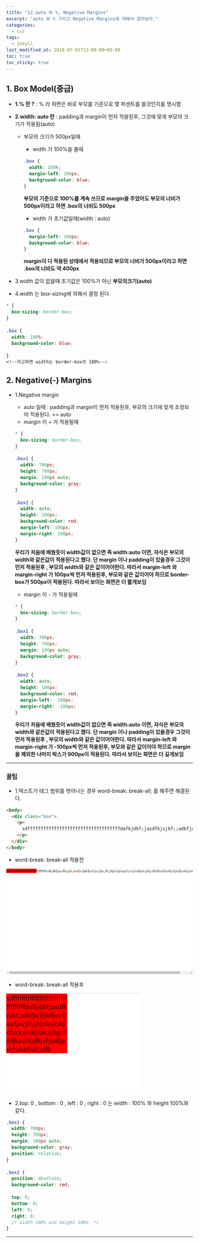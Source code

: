 ```yaml
---
title: "12.auto 와 %, Negative Margins"
excerpt: "auto 와 % 그리고 Negative Margins에 대해서 알아보자."
categories:
  - css
tags:
  - jekyll
last_modified_at: 2018-07-01T13:00:00+09:00
toc: true
toc_sticky: true
---
```


## 1. Box Model(중급)

- **1.% 란 ?** : % 라 하면은 바로 부모를 기준으로 몇 퍼센트를 쓸것인지를 명시함

- **2.width: auto 란** : padding과 margin이 먼저 적용된후, 그것에 맞게 부모의 크기가 적용됨(auto)

  - 부모의 크기가 500px일때

    - width 가 100%을 줄때

    ```css
    .box {
      width: 100%;
      margin-left: 100px;
      background-color: blue;
    }
    ```

    **부모의 기준으로 100%를 계속 쓰므로 margin을 주었어도 부모의 너비가 500px이라고 하면 .box의 너비도 500px**

    - width 가 초기값일때(width : auto)

    ```css
    .box {
      margin-left: 100px;
      background-color: blue;
    }
    ```

    **margin이 다 적용된 상태에서 적용되므로 부모의 너비가 500px이라고 하면 .box의 너비도 약 400px**

- 3.width 값이 없을때 초기값은 100%가 아닌 **부모의크기(auto)**

- 4.width 는 box-sizing에 의해서 결정 된다.

```css
* {
  box-sizing: border-box;
}

.box {
  width: 100%;
  background-color: blue;

}
<!--라고하면 width는 border-box의 100%-->
```

## 2. Negative(-) Margins

- 1.Negative margin

  - auto 일때 : padding과 margin이 먼저 적용된후, 부모의 크기에 맞게 조정되어 적용된다. == auto

  * margin 이 + 가 적용될때

  ```css
  * {
    box-sizing: border-box;
  }

  .box1 {
    width: 700px;
    height: 700px;
    margin: 100px auto;
    background-color: gray;
  }

  .box2 {
    width: auto;
    height: 100px;
    background-color: red;
    margin-left: 100px;
    margin-right: 100px;
  }
  ```

  **우리가 처음에 배웠듯이 width값이 없으면 즉 width:auto 이면, 자식은 부모의 width와 같은값이 적용된다고 했다. 단 margin 이나 padding이 있을경우 그것이 먼저 적용된후 , 부모의 width와 같은 값이어야한다. 따라서 margin-left 와 margin-right 가 100px씩 먼저 적용된후, 부모와 같은 값이어야 하므로 border-box가 500px이 적용된다. 따라서 보이는 화면은 더 짧게보임**

  - margin 이 - 가 적용될때

  ```css
  * {
    box-sizing: border-box;
  }

  .box1 {
    width: 700px;
    height: 700px;
    margin: 100px auto;
    background-color: gray;
  }

  .box2 {
    width: auto;
    height: 100px;
    background-color: red;
    margin-left: -100px;
    margin-right: -100px;
  }
  ```

  **우리가 처음에 배웠듯이 width값이 없으면 즉 width:auto 이면, 자식은 부모의 width와 같은값이 적용된다고 했다. 단 margin 이나 padding이 있을경우 그것이 먼저 적용된후 , 부모의 width와 같은 값이어야한다. 따라서 margin-left 와 margin-right 가 -100px씩 먼저 적용된후, 부모와 같은 값이어야 하므로 margin을 제외한 나머지 박스가 900px이 적용된다. 따라서 보이는 화면은 더 길게보임**

---

### 꿀팁

- 1.텍스트가 테그 범위를 벗어나는 경우 word-break: break-all; 를 해주면 해결된다.

```html
<body>
  <div class="box">
    <p>
      sdfffffffffffffffffffffffffffffffffffdafkjdkf;jasdfkjsjkf;;adkfja;fjsklfjas'fjas;fjas;jlfs;jfsjdksjfakjdf;a;ksjfskljfak;sjfkj;dfjkfjkasf;kjsfkjsf;jkdfjaskf;jaskfjskl;jdfk
    </p>
  </div>
</body>
```

- word-break: break-all 적용전

![](/assets/images/css_img/percent1.PNG)

- word-break: break-all 적용후

![](/assets/images/css_img/percent2.PNG)

- 2.top: 0 , bottom : 0 , left : 0 , right : 0 는 width : 100% 와 height 100%와 같다.

```css
.box1 {
  width: 700px;
  height: 700px;
  margin: 100px auto;
  background-color: gray;
  position: relative;
}

.box2 {
  position: absolute;
  background-color: red;

  top: 0;
  bottom: 0;
  left: 0;
  right: 0;
  /* width 100% and height 100%  */
}
```

---
